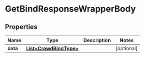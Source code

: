 

# GetBindResponseWrapperBody


## Properties

Name | Type | Description | Notes
------------ | ------------- | ------------- | -------------
**data** | [**List&lt;CrowdBindType&gt;**](CrowdBindType.md) |  |  [optional]




